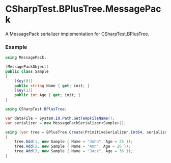 CSharpTest.BPlusTree.MessagePack
=======================

A MessagePack serializer implementation for CSharpTest.BPlusTree.

### Example ###
```csharp
using MessagePack;

[MessagePackObject]
public class Sample
{
	[Key(0)]
	public string Name { get; init; }
	[Key(1)]
	public int Age { get; init; }
}
```

```csharp
using CSharpTest.BPlusTree;

var dataFile = System.IO.Path.GetTempFileName();
var serializer = new MessagePackSerializer<Sample>();

using (var tree = BPlusTree.Create(PrimitiveSerializer.Int64, serializer, dataFile))
{
	tree.Add(1, new Sample { Name = "John", Age = 25 });
	tree.Add(2, new Sample { Name = "Ann", Age = 26 });
	tree.Add(3, new Sample { Name = "Jack", Age = 36 });
}
```
